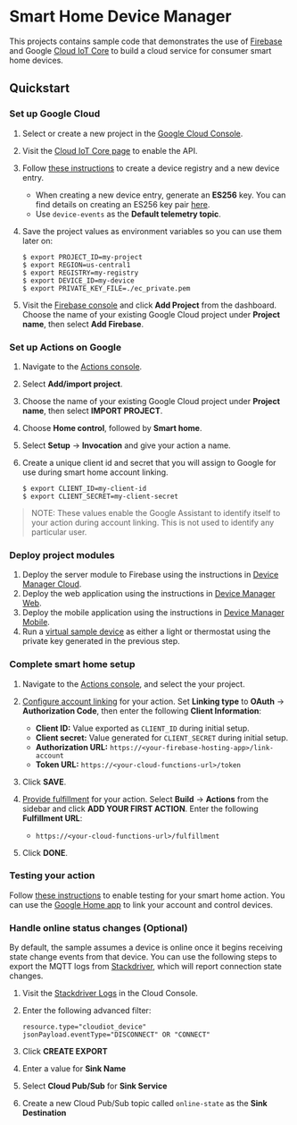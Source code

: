 # Smart Home Device Manager

This projects contains sample code that demonstrates the use of
[Firebase](https://firebase.google.com) and Google
[Cloud IoT Core](https://cloud.google.com/iot-core/) to build a cloud service
for consumer smart home devices.

## Quickstart

### Set up Google Cloud

1. Select or create a new project in the [Google Cloud Console](https://console.cloud.google.com/cloud-resource-manager).
1. Visit the [Cloud IoT Core page](https://console.cloud.google.com/iot)
   to enable the API.
1. Follow [these instructions](https://cloud.google.com/iot/docs/how-tos/devices)
   to create a device registry and a new device entry.

   *  When creating a new device entry, generate an **ES256** key. You can find
      details on creating an ES256 key pair
      [here](https://cloud.google.com/iot/docs/how-tos/credentials/keys#generating_an_es256_key).
   *  Use `device-events` as the **Default telemetry topic**.

1. Save the project values as environment variables so you can use them later on:

   ```
   $ export PROJECT_ID=my-project
   $ export REGION=us-central1
   $ export REGISTRY=my-registry
   $ export DEVICE_ID=my-device
   $ export PRIVATE_KEY_FILE=./ec_private.pem
   ```

1. Visit the [Firebase console](https://console.firebase.google.com/) and click
   **Add Project** from the dashboard. Choose the name of your existing
   Google Cloud project under **Project name**, then select **Add Firebase**.

### Set up Actions on Google

1. Navigate to the [Actions console](http://console.actions.google.com/).
1. Select **Add/import project**.
1. Choose the name of your existing Google Cloud project under **Project name**,
   then select **IMPORT PROJECT**.
1. Choose **Home control**, followed by **Smart home**.
1. Select **Setup** → **Invocation** and give your action a name.
1. Create a unique client id and secret that you will assign to Google for use
   during smart home account linking.

   ```
   $ export CLIENT_ID=my-client-id
   $ export CLIENT_SECRET=my-client-secret
   ```

> NOTE: These values enable the Google Assistant to identify itself to your action
  during account linking. This is not used to identify any particular user.

### Deploy project modules

1. Deploy the server module to Firebase using the instructions in
   [Device Manager Cloud](firebase/README.md).
1. Deploy the web application using the instructions in
   [Device Manager Web](web/README.md).
1. Deploy the mobile application using the instructions in
   [Device Manager Mobile](mobile/README.md).
1. Run a [virtual sample device](sample-device/README.md) as either a light or
   thermostat using the private key generated in the previous step.

### Complete smart home setup

1. Navigate to the [Actions console](http://console.actions.google.com/),
   and select the your project.
1. [Configure account linking](https://developers.google.com/actions/identity/oauth2?oauth=code#configure_the_project) for your action.
   Set **Linking type** to **OAuth** → **Authorization Code**, then enter the
   following **Client Information**:

   *  **Client ID:** Value exported as `CLIENT_ID` during initial setup.
   *  **Client secret:** Value generated for `CLIENT_SECRET` during initial setup.
   *  **Authorization URL:** `https://<your-firebase-hosting-app>/link-account`
   *  **Token URL:** `https://<your-cloud-functions-url>/token`

1. Click **SAVE**.
1. [Provide fulfillment](https://developers.google.com/actions/smarthome/create#provide-fulfillment) for your action.
   Select **Build** → **Actions** from the sidebar and click **ADD YOUR FIRST ACTION**.
   Enter the following **Fulfillment URL**:

   *  `https://<your-cloud-functions-url>/fulfillment`

1. Click **DONE**.

### Testing your action

Follow [these instructions](https://developers.google.com/actions/smarthome/testing-deploying)
to enable testing for your smart home action. You can use the
[Google Home app](https://play.google.com/store/apps/details?id=com.google.android.apps.chromecast.app)
to link your account and control devices.

### Handle online status changes (Optional)

By default, the sample assumes a device is online once it begins receiving
state change events from that device. You can use the following steps to export
the MQTT logs from [Stackdriver](https://cloud.google.com/stackdriver/),
which will report connection state changes.

1. Visit the [Stackdriver Logs](https://console.cloud.google.com/logs) in the
   Cloud Console.
1. Enter the following advanced filter:

    ```
    resource.type="cloudiot_device"
    jsonPayload.eventType="DISCONNECT" OR "CONNECT"
    ```

1. Click **CREATE EXPORT**
1. Enter a value for **Sink Name**
1. Select **Cloud Pub/Sub** for **Sink Service**
1. Create a new Cloud Pub/Sub topic called `online-state` as the
   **Sink Destination**
